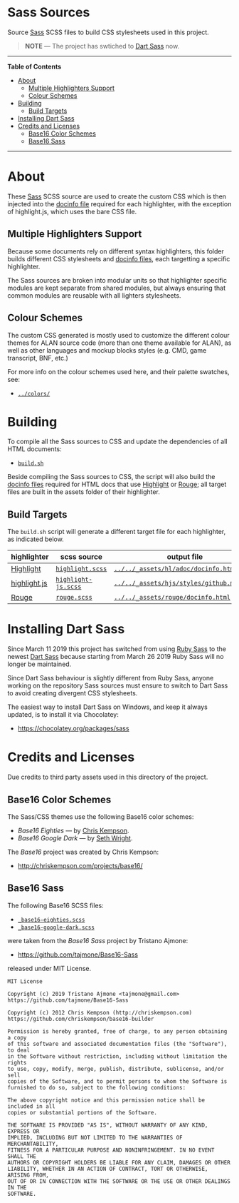 # Sass Sources

Source [Sass] SCSS files to build CSS stylesheets used in this project.

> __NOTE__ — The project has swtiched to [Dart Sass] now.

-----

**Table of Contents**

<!-- MarkdownTOC autolink="true" bracket="round" autoanchor="false" lowercase="only_ascii" uri_encoding="true" levels="1,2,3" -->

- [About](#about)
    - [Multiple Highlighters Support](#multiple-highlighters-support)
    - [Colour Schemes](#colour-schemes)
- [Building](#building)
    - [Build Targets](#build-targets)
- [Installing Dart Sass](#installing-dart-sass)
- [Credits and Licenses](#credits-and-licenses)
    - [Base16 Color Schemes](#base16-color-schemes)
    - [Base16 Sass](#base16-sass)

<!-- /MarkdownTOC -->

-----

# About

These [Sass] SCSS source are used to create the custom CSS which is then injected into the [docinfo file] required for each highlighter, with the exception of highlight.js, which uses the bare CSS file.

## Multiple Highlighters Support

Because some documents rely on different syntax highlighters, this folder builds different CSS stylesheets and [docinfo files], each targetting a specific highlighter.

The Sass sources are broken into modular units so that highlighter specific modules are kept separate from shared modules, but always ensuring that common modules are reusable with all lighters stylesheets.

## Colour Schemes

The custom CSS generated is mostly used to customize the different colour themes for ALAN source code (more than one theme available for ALAN), as well as other languages and mockup blocks styles (e.g. CMD, game transcript, BNF, etc.)

For more info on the colour schemes used here, and their palette swatches, see:

- [`../colors/`](../colors/)

# Building

To compile all the Sass sources to CSS and update the dependencies of all HTML documents:

- [`build.sh`](./build.sh)

Beside compiling the Sass sources to CSS, the script will also build the [docinfo files] required for HTML docs that use [Highlight] or [Rouge]; all target files are built in the assets folder of their highlighter.

## Build Targets

The `build.sh` script will generate a different target file for each highlighter, as indicated below.

|  highlighter   |           scss source            |                     output file                     |
|----------------|----------------------------------|-----------------------------------------------------|
| [Highlight]    | [`highlight.scss`][hl scss]      | [`../../_assets/hl/adoc/docinfo.html`][hl docinfo]  |
| [highlight.js] | [`highlight-js.scss`][hljs scss] | [`../../_assets/hjs/styles/github.min.css`][gh css] |
| [Rouge]        | [`rouge.scss`][rouge scss]       | [`../../_assets/rouge/docinfo.html`][rouge docinfo] |



# Installing Dart Sass

Since March 11 2019 this project has switched from using [Ruby Sass] to the newest [Dart Sass] because starting from March 26 2019 Ruby Sass will no longer be maintained.

Since Dart Sass behaviour is slightly different from Ruby Sass, anyone working on the repository Sass sources must ensure to switch to Dart Sass to avoid creating divergent CSS stylesheets.

The easiest way to install Dart Sass on Windows, and keep it always updated, is to install it via Chocolatey:

- https://chocolatey.org/packages/sass

# Credits and Licenses

Due credits to third party assets used in this directory of the project.

## Base16 Color Schemes

The Sass/CSS themes use the following Base16 color schemes:

- _Base16 Eighties_ — by [Chris Kempson].
- _Base16 Google Dark_ — by [Seth Wright].

The *Base16* project was created by Chris Kempson:

- http://chriskempson.com/projects/base16/

## Base16 Sass

The following Base16 SCSS files:

- [`_base16-eighties.scss`][b16 80s]
- [`_base16-google-dark.scss`][b16 Google]

were taken from the *Base16 Sass* project by Tristano Ajmone:

- https://github.com/tajmone/Base16-Sass

released under MIT License.


```
MIT License

Copyright (c) 2019 Tristano Ajmone <tajmone@gmail.com>
https://github.com/tajmone/Base16-Sass

Copyright (c) 2012 Chris Kempson (http://chriskempson.com)
https://github.com/chriskempson/base16-builder

Permission is hereby granted, free of charge, to any person obtaining a copy
of this software and associated documentation files (the "Software"), to deal
in the Software without restriction, including without limitation the rights
to use, copy, modify, merge, publish, distribute, sublicense, and/or sell
copies of the Software, and to permit persons to whom the Software is
furnished to do so, subject to the following conditions:

The above copyright notice and this permission notice shall be included in all
copies or substantial portions of the Software.

THE SOFTWARE IS PROVIDED "AS IS", WITHOUT WARRANTY OF ANY KIND, EXPRESS OR
IMPLIED, INCLUDING BUT NOT LIMITED TO THE WARRANTIES OF MERCHANTABILITY,
FITNESS FOR A PARTICULAR PURPOSE AND NONINFRINGEMENT. IN NO EVENT SHALL THE
AUTHORS OR COPYRIGHT HOLDERS BE LIABLE FOR ANY CLAIM, DAMAGES OR OTHER
LIABILITY, WHETHER IN AN ACTION OF CONTRACT, TORT OR OTHERWISE, ARISING FROM,
OUT OF OR IN CONNECTION WITH THE SOFTWARE OR THE USE OR OTHER DEALINGS IN THE
SOFTWARE.
```


<!-----------------------------------------------------------------------------
                               REFERENCE LINKS
------------------------------------------------------------------------------>

[Sass]: https://sass-lang.com "Visit Sass website"
[Dart Sass]: https://github.com/sass/dart-sass "Visit Dart Sass repository on GitHub"
[Ruby Sass]: https://sass-lang.com/ruby-sass "Visit Ruby Sass homepage"
[Choco Sass]: https://chocolatey.org/packages/sass "View the Chocolatey package for Dart Sass"

[Highlight]: http://www.andre-simon.de/ "Visit Highlight website"
[highlight.js]: https://highlightjs.org/ "Visit highlight.js website"

[docinfo file]: https://docs.asciidoctor.org/asciidoctor/latest/docinfo/ "Asciidoctor Manual » Docinfo Files"
[docinfo files]: https://docs.asciidoctor.org/asciidoctor/latest/docinfo/ "Asciidoctor Manual » Docinfo Files"

[Rouge]: http://rouge.jneen.net/ "Visit Rouge website"

<!-- project files ----------------------------------------------------------->

[Highlight.js' stylesheets]: ../../_assets/hjs/styles/ "Go to Highlight.js' stylesheets folder in the project"

[Beginner's Guide]: ../../alanguide/ "Navigate to the 'ALAN Beginner's Guide' folder"

<!-- SCSS Main Sources -->

[hljs scss]: ./highlight-js.scss "View SCSS source"
[hl scss]: ./highlight.scss "View SCSS source"
[rouge scss]: ./rouge.scss "View SCSS source"

<!-- SCSS Modules -->

[b16 80s]: ./_base16-eighties.scss  "View SCSS source"
[b16 Google]: ./_base16-google-dark.scss  "View SCSS source"
[color-scheme]: ./_color-scheme.scss "View SCSS source"
[common]: ./_common.scss "View SCSS source"
[mixins]: ./_mixins.scss "View SCSS source"
[hjs]: ./_hjs.scss "View SCSS source"
[hl alan lib]: ./_hl-theme_alan-lib.scss "View SCSS source"
[hl alan tut]: ./_hl-theme_alan-tutorial.scss "View SCSS source"
[hl template alan]: ./_hl-template-alan.scss "View SCSS source"

<!-- CSS Output Stylesheets -->

[gh css]: ../../_assets/hjs/styles/github.min.css "View CSS stylesheet"
[hl css]: ./highlight.css "View CSS stylesheet"

<!-- target docinfo files -->

[hl docinfo]: ../../_assets/hl/adoc/docinfo.html
[rouge docinfo]: ../../_assets/rouge/docinfo.html

<!-- 3rd Party Links -->

[Base16]: http://chriskempson.com/projects/base16/ "Learn more about the Base16 project"
[Base16 Sass]: https://github.com/tajmone/Base16-Sass "Visit the 'Base16 Sass' repository on GitHub"
[Base16 Eighties]: https://github.com/chriskempson/base16-default-schemes/blob/master/eighties.yaml "View the original upstream 'Base16 Eighties' source file"

<!-- People -->

[Chris Kempson]: https://github.com/chriskempson "View Chris Kempson's GitHub profile"
[Tristano Ajmone]: https://github.com/tajmone "View Tristano Ajmone's GitHub profile"
[Seth Wright]: http://sethawright.com "Visit Seth Wright's website"

<!-- EOF -->
